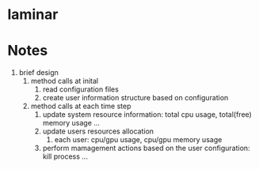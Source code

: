 # laminar

# Notes
1. brief design
   1. method calls at inital 
      1. read configuration files
      2. create user information structure based on configuration
   2. method calls at each time step
      1. update system resource information: total cpu usage, total(free) memory usage ...
      2. update users resources allocation
         1. each user: cpu/gpu usage, cpu/gpu memory usage
      3. perform mamagement actions based on the user configuration: kill process ...